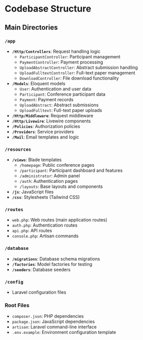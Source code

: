 # Codebase Structure

## Main Directories

### `/app`
- **`/Http/Controllers`**: Request handling logic
  - `ParticipantController`: Participant management
  - `PaymentController`: Payment processing
  - `UploadAbstractController`: Abstract submission handling
  - `UploadFulltextController`: Full-text paper management
  - `DownloadController`: File download functionality
- **`/Models`**: Eloquent models
  - `User`: Authentication and user data
  - `Participant`: Conference participant data
  - `Payment`: Payment records
  - `UploadAbstract`: Abstract submissions
  - `UploadFulltext`: Full-text paper uploads
- **`/Http/Middleware`**: Request middleware
- **`/Http/Livewire`**: Livewire components
- **`/Policies`**: Authorization policies
- **`/Providers`**: Service providers
- **`/Mail`**: Email templates and logic

### `/resources`
- **`/views`**: Blade templates
  - `/homepage`: Public conference pages
  - `/participant`: Participant dashboard and features
  - `/administrator`: Admin panel
  - `/auth`: Authentication pages
  - `/layouts`: Base layouts and components
- **`/js`**: JavaScript files
- **`/css`**: Stylesheets (Tailwind CSS)

### `/routes`
- `web.php`: Web routes (main application routes)
- `auth.php`: Authentication routes
- `api.php`: API routes
- `console.php`: Artisan commands

### `/database`
- **`/migrations`**: Database schema migrations
- **`/factories`**: Model factories for testing
- **`/seeders`**: Database seeders

### `/config`
- Laravel configuration files

### Root Files
- `composer.json`: PHP dependencies
- `package.json`: JavaScript dependencies  
- `artisan`: Laravel command-line interface
- `.env.example`: Environment configuration template